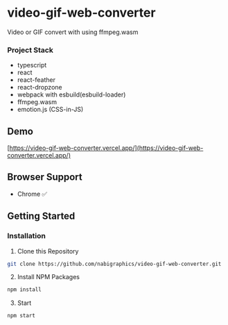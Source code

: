 # video-gif-web-converter

Video or GIF convert with using ffmpeg.wasm

### Project Stack

- typescript
- react
- react-feather
- react-dropzone
- webpack with esbuild(esbuild-loader)
- ffmpeg.wasm
- emotion.js (CSS-in-JS)

## Demo

[https://video-gif-web-converter.vercel.app/](https://video-gif-web-converter.vercel.app/)

## Browser Support

- Chrome ✅

## Getting Started

### Installation

1. Clone this Repository

```sh
git clone https://github.com/nabigraphics/video-gif-web-converter.git
```

2. Install NPM Packages

```sh
npm install
```

3. Start

```sh
npm start
```
